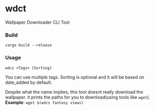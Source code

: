 # wdct
Wallpaper Downloader CLI Tool

### Build
```cargo build --release```

### Usage
```wdcs <Tags> [Sorting]```

You can use multiple tags. Sorting is optional and it will be based on date_added by default. 

Despite what the name implies, this tool doesnt really download the wallpaper. it prints the paths for you to download(using tools like ```wget```).
**Example**: ```wget $(wdcs fantasy views)```
